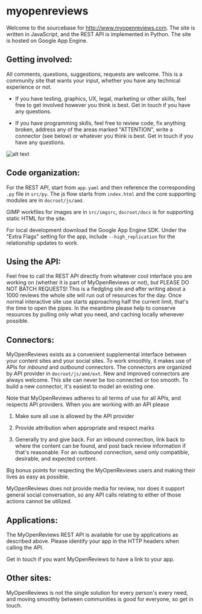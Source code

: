 myopenreviews
=============

Welcome to the sourcebase for http://www.myopenreviews.com.  The site
is written in JavaScript, and the REST API is implemented in Python.
The site is hosted on Google App Engine.


Getting involved:
----------------

All comments, questions, suggestions, requests are welcome.  This is a
community site that wants your input, whether you have any technical
experience or not.

* If you have testing, graphics, UX, legal, marketing or other skills,
feel free to get involved however you think is best.  Get in touch if
you have any questions.

* If you have programming skills, feel free to review code, fix anything
broken, address any of the areas marked "ATTENTION", write a connector
(see below) or whatever you think is best.  Get in touch if you have
any questions.

![alt text](https://myopenreviews.appspot.com/img/remo.png "Thanks for being part of the MyOpenReviews community!")


Code organization:
-----------------

For the REST API, start from `app.yaml` and then reference the
corresponding `.py` file in `src/py`.  The js flow starts from
`index.html` and the core supporting modules are in `docroot/js/amd`.

GIMP workfiles for images are in `src/imgsrc`, `docroot/docs` is for
supporting static HTML for the site. 

For local development download the Google App Engine SDK.  Under the
"Extra Flags" setting for the app, include `--high_replication` for
the relationship updates to work.


Using the API:
-------------

Feel free to call the REST API directly from whatever cool interface
you are working on (whether it is part of MyOpenReviews or not), but
PLEASE DO NOT BATCH REQUESTS!  This is a fledgling site and after
writing about a 1000 reviews the whole site will run out of resources
for the day.  Once normal interactive site use starts approaching half
the current limit, that's the time to open the pipes.  In the meantime
please help to conserve resources by pulling only what you need, and
caching locally whenever possible.


Connectors:
----------

MyOpenReviews exists as a convenient supplemental interface between
your content sites and your social sites.  To work smoothly, it makes
use of APIs for *inbound* and *outbound* connectors.  The connectors
are organized by API provider in `docroot/js/amd/ext`.  New and
improved connectors are always welcome.  This site can never be too
connected or too smooth.  To build a new connector, it's easiest to
model an existing one.

Note that MyOpenReviews adheres to all terms of use for all APIs, and
respects API providers.  When you are working with an API please

1. Make sure all use is allowed by the API provider

2. Provide attribution when appropriate and respect marks

3. Generally try and give back.  For an inbound connection, link back
to where the content can be found, and post back review information if
that's reasonable.  For an outbound connection, send only compatible,
desirable, and expected content.

Big bonus points for respecting the MyOpenReviews users and making
their lives as easy as possible. 

MyOpenReviews does not provide media for review, nor does it support
general social conversation, so any API calls relating to either of those
actions cannot be utilized.


Applications:
------------

The MyOpenReviews REST API is available for use by applications as
described above.  Please identify your app in the HTTP headers when
calling the API.  

Get in touch if you want MyOpenReviews to have a link to your app.


Other sites:
-----------

MyOpenReviews is not the single solution for every person's every
need, and moving smoothly between communities is good for everyone, so
get in touch.

